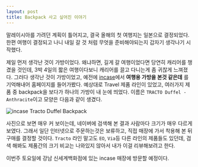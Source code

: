```yaml
---
layout: post
title: Backpack 사고 싶어진 이야기
---
```


말레이시아를 가려던 계획이 틀어지고, 결국 올해의 첫 여행지는 일본으로 결정되었다. 한편 여행이 결정되고 나니 내일 갈 것 처럼 무엇을 준비해야되는지 갑자기 생각나기 시작했다.

제일 먼저 생각난 것이 가방이었다. 왜냐하면, 길게 갈 여행이었다면 당연히 캐리어를 챙겼을 것인데, 3박 4일의 짧은 여행이다보니 캐리어를 끌고 다니는게 좀 귀찮게 느껴졌다. 그러다 생각난 것이 가방이었고, 예전에 [incase](http://incase.kr/)에서 **여행용 가방을 본것 같은데** 를 기억해내어 홈페이지를 들어가봤다. 예상대로 Travel 제품 라인이 있었고, 여러가지 제품 중 backpack을 보다가 하나의 가방이 내 눈에 띄었다. 이름은 `TRACTO Duffel - Anthracite`이고 모양은 다음과 같이 생겼다.

<img src="http://pr1zm.com/goincase_product_db/detail/INTR30049-ANT/gallery1.jpg" class="img-fluid img-thumbnail" alt="incase Tracto Duffel Backpack">

사진으로 보면 매우 커 보이는데, 네이버에 검색해 본 결과 사람마다 크기가 매우 다르게 보였다. 그래서 일단 인터넷으로 주문하는것은 보류하고, 직접 매장에 가서 착용해 본 뒤 구매를 결정할 것이다. `Tracto` 라인 말고도 `EO`, `Via`등 다른 라인의 제품들도 있던데, 검색 해봐도 제품간의 크기 비교는 나와있지 않아서 내가 이걸 리뷰해보려고 한다.

이번주 토요일에 강남 신세계백화점에 있는 incase 매장에 방문할 예정이다.